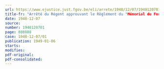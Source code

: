 ```yaml
---
url: https://www.ejustice.just.fgov.be/eli/arrete/1948/12/07/1948120701/justel
title-fr: "Arrêté du Régent approuvant le Règlement du "Mémorial du Fort de Breendonk""
date: 1948-12-07
source:
number: 1948120701
page: 888888
case: 1948-12-07/01
publication: 1949-01-06
starts:
modifies:
pdf-original:
pdf-consolidated:
---
```


